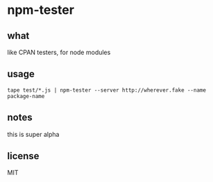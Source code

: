npm-tester
==========

## what

like CPAN testers, for node modules

## usage

`tape test/*.js | npm-tester --server http://wherever.fake --name package-name`

## notes

this is super alpha

## license

MIT
